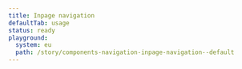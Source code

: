 ```yaml
---
title: Inpage navigation
defaultTab: usage
status: ready
playground:
  system: eu
  path: /story/components-navigation-inpage-navigation--default
---
```

